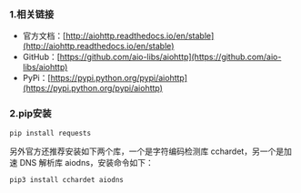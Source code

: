 ### 1.相关链接

* 官方文档：[http://aiohttp.readthedocs.io/en/stable](http://aiohttp.readthedocs.io/en/stable)
* GitHub：[https://github.com/aio-libs/aiohttp](https://github.com/aio-libs/aiohttp)
* PyPi：[https://pypi.python.org/pypi/aiohttp](https://pypi.python.org/pypi/aiohttp)

### 2.pip安装

```
pip install requests
```

另外官方还推荐安装如下两个库，一个是字符编码检测库 cchardet，另一个是加速 DNS 解析库 aiodns，安装命令如下：

```
pip3 install cchardet aiodns
```



